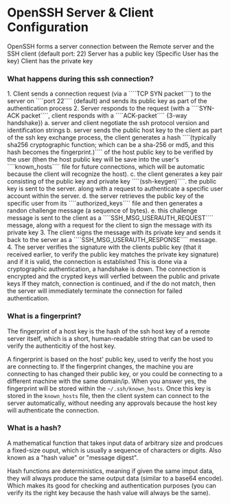 <h1>OpenSSH Server & Client Configuration</h1>

OpenSSH forms a server connection between the Remote server and the SSH client (default port: 22)
Server has a public key (Specific User has the key)
Client has the private key 

<h3>What happens during this ssh connection?</h3>
  1. Client sends a connection request (via a ````TCP SYN packet````) to the server on ````port 22```` (default) and sends its public key as part of the authentication process
  2. Server responds to the request (with a ````SYN-ACK packet````, client responds with a ````ACK-packet```` {3-way handshake})
    a. server and client negotiate the ssh protocol version and identification strings 
    b. server sends the public host key to the client as part of the ssh key exchange process, the client generates a hash ````(typically sha256 cryptographic function; which can be a sha-256 or md5, and this hash becomes the fingerprint.)```` of the host public key to be verified by the user (then the host public key will be save into the user's ````known_hosts```` file for future connections, which will be automatic because the client will recognize the host).     
    c. the client generates a key pair consisting of the public key and private key ````(ssh-keygen)````. the public key is sent to the server. along with a request to authenticate a specific user account within the server.
    d. the server retrieves the public key of the specific user from its ````authorized_keys```` file and then generates a randon challenge message (a sequence of bytes). 
    e. this challenge message is sent to the client as a ````SSH_MSG_USERAUTH_REQUEST```` message, along with a request for the client to sign the message with its private key
  3. The client signs the message with its private key and sends it back to the server as a ````SSH_MSG_USERAUTH_RESPONSE```` message.
  4. The server verifies the signature with the clients public key (that it received earlier, to verify the public key matches the private key signature) and if it is valid, the connection is established
This is done via a cryptographic authentication, a handshake is down. The connection is encrypted and the crypted keys will verfied between the public and private keys
If they match, connection is continued, and if the do not match, then the server will immediately terminate the connection for failed authentication.  

<h3>What is a fingerprint?</h3>

The fingerprint of a host key is the hash of the ssh host key of a remote server itself, which is a short, human-readable string that can be used to verify the authenticitiy of the host key. 

A fingerprint is based on the host' public key, used to verify the host you are connecting to.
If the fingerprint changes, the machine you are connecting to has changed their public key, or you could be connecting to a different machine with the same domain/ip.
When you answer yes, the fingerprint will be stored within the ````~/.ssh/known_hosts````. Once this key is stored in the ````known_hosts```` file, then the client system can connect to the server automatically, without needing any approvals because the host key will authenticate the connection. 

<h3>What is a hash?</h3>
A mathematical function that takes input data of arbitrary size and prodcues a fixed-size ouput, which is usually a sequence of characters or digits. Also known as a "hash value" or "message digest".

Hash functions are deterministics, meaning if given the same imput data, they will always produce the same output data (similar to a base64 encode). Which makes its good for checking and authentication purposes (you can verify its the right key because the hash value will always be the same). 














